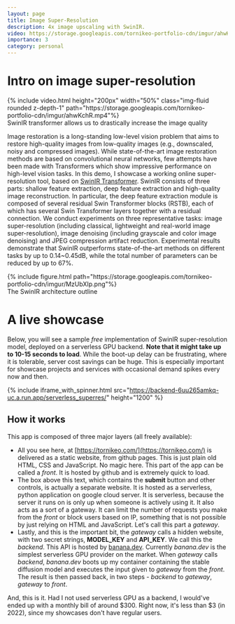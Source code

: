 ```yaml
---
layout: page
title: Image Super-Resolution
description: 4x image upscaling with SwinIR.
video: https://storage.googleapis.com/tornikeo-portfolio-cdn/imgur/ahwKchR.mp4
importance: 3
category: personal
---
```


# Intro on image super-resolution

<div class="row" style="justify-content:center;">
    <div class="col" >
        {% include video.html  height="200px" width="50%" class="img-fluid rounded z-depth-1" path="https://storage.googleapis.com/tornikeo-portfolio-cdn/imgur/ahwKchR.mp4"%}
    </div>
</div>
<div class="caption" >
    SwinIR transformer allows us to drastically increase the image quality
</div>

Image restoration is a long-standing low-level vision problem that aims to restore high-quality images from low-quality images (e.g., downscaled, noisy and compressed images). While state-of-the-art image restoration methods are based on convolutional neural networks, few attempts have been made with Transformers which show impressive performance on high-level vision tasks. 
In this demo, I showcase a working online super-resolution tool, based on [SwinIR Transformer](https://github.com/JingyunLiang/SwinIR). SwinIR consists of three parts: shallow feature extraction, deep feature extraction and high-quality image reconstruction. In particular, the deep feature extraction module is composed of several residual Swin Transformer blocks (RSTB), each of which has several Swin Transformer layers together with a residual connection. We conduct experiments on three representative tasks: image super-resolution (including classical, lightweight and real-world image super-resolution), image denoising (including grayscale and color image denoising) and JPEG compression artifact reduction. Experimental results demonstrate that SwinIR outperforms state-of-the-art methods on different tasks by up to 0.14~0.45dB, while the total number of parameters can be reduced by up to 67%.

<div class="row" style="justify-content:center;">
    <div class="col" >
        {% include figure.html path="https://storage.googleapis.com/tornikeo-portfolio-cdn/imgur/MzUbXIp.png"%}
    </div>
</div>
<div class="caption" >
    The SwinIR architecture outline
</div>

# A live showcase
Below, you will see a sample *free* implementation of SwinIR super-resolution model, deployed on a serverless GPU backend. **Note that it might take up to 10-15 seconds to load**. While the boot-up delay can be frustrating, where it is tolerable, server cost savings can be huge. This is especially important for showcase projects and services with occasional demand spikes every now and then. 

{% include iframe_with_spinner.html src="https://backend-6uu265amkq-uc.a.run.app/serverless_superres/" height="1200" %}

## How it works

This app is composed of three major layers (all freely available): 
- All you see here, at [https://tornikeo.com/](https://tornikeo.com/) is delivered as a static website, from github pages. This is just plain old HTML, CSS and JavaScript. No magic here. This part of the app can be called a *front*. It is hosted by github and is extremely quick to load. 
- The box above this text, which contains the **submit** button and other controls, is actually a separate website. It is hosted as a serverless, python application on google cloud server. It is serverless, because the server it runs on is only up when someone is actively using it. It also acts as a sort of a gateway. It can limit the number of requests you make from the *front* or block users based on IP, something that is not possible by just relying on HTML and JavaScript. Let's call this part a *gateway*.
- Lastly, and this is the important bit, the *gateway* calls a hidden website, with two secret strings, **MODEL_KEY** and **API_KEY**. We call this the *backend*. This API is hosted by [banana.dev](https://www.banana.dev/). Currently *banana.dev* is the simplest serverless GPU provider on the market. When *gateway* calls *backend*, *banana.dev* boots up my container containing the stable diffusion model and executes the input given to *gateway* from the *front*. The result is then passed back, in two steps - *backend* to *gateway*, *gateway* to *front*.

And, this is it. Had I not used serverless GPU as a backend, I would've ended up with a monthly bill of around $300. Right now, it's less than $3 (in 2022), since my showcases don't have regular users. 
